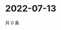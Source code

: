 # 2022-07-13

共 0 条

<!-- BEGIN WEIBO -->
<!-- 最后更新时间 Wed Jul 13 2022 13:19:20 GMT+0800 (China Standard Time) -->

<!-- END WEIBO -->
